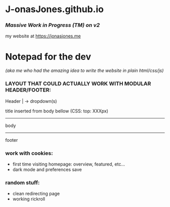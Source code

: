# J-onasJones.github.io

### *Massive Work in Progress (TM) on v2*


my website at https://jonasjones.me

# Notepad for the dev
*(aka me who had the amazing idea to write the website in plain html/css/js)*

### LAYOUT THAT COULD ACTUALLY WORK WITH MODULAR HEADER/FOOTER:

Header
|
 -> dropdown(s)

 title inserted from body bellow (CSS: top: XXXpx)

---

body

---

 footer

### work with cookies:
- first time visiting homepage:
    overview, featured, etc...
- dark mode and preferences save

### random stuff:
- clean redirecting page
- working rickroll